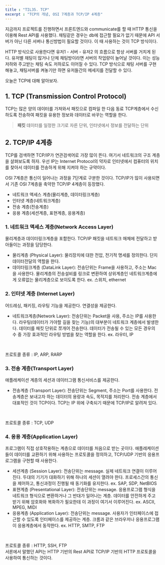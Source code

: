 ```yaml
---
title : "TIL35. TCP"
excerpt : "TCP의 개념, OSI 7계층과 TCP/IP 4계층"
---
```


지금까지 프로젝트를 진행하면서 프론트엔드와 communicate를 할 때 HTTP 통신을 이용해 Rest API를 사용했다.
채팅같은 경우는 db에 접근할 필요가 없기 때문에 API 서버가 아닌 다른 서버나 통신방법이 필요할 것이다.
이 때 사용하는 것이 TCP 방식이다.
<br>

HTTP 방식으로 사용한다면 유저1 - 서버 - 유저2 의 흐름으로 항상 서버를 거치게 된다.
유저별 채팅이 많거나 단체 채팅방이라면 서버의 작업량이 늘어날 것이다.
이는 성능 저하와 주고받는 채팅 속도 저하로도 이어질 수 있다.
TCP 방식으로 채팅 서버를 구현해놓고, 채팅서버를 켜놓기만 하면 유저들간의 메세지를 전달할 수 있다.
<br>

오늘은 TCP에 대해 알아보자.

## 1. TCP (Transmission Control Protocol)
TCP는 많은 양의 데이터를 가져와서 패킷으로 컴파일 한 다음 동료 TCP계층에서 수신하도록 전송하여 패킷을 유용한 정보와 데이터로 바꾸는 역할을 한다.
> **패킷**
데이터를 일정한 크기로 자른 단위, 인터넷에서 정보를 전달하는 단위

## 2. TCP/IP 4계층
TCP를 검색하면 TCP/IP가 연관검색어로 가장 많이 뜬다.
여기서 네트워크의 구조 계층을 살펴보도록 하자.
우선 IP는 Internet Protocol의 약자로 인터넷에서 컴퓨터의 위치를 찾아서 데이터를 전송하게 위해 지켜야 하는 규약이다. 

OSI 7계층은 통신이 일어나는 과정을 7단계로 구분한 것이다. 
TCP/IP가 많이 사용되면서 기존 OSI 7계층을 축약한 TCP/IP 4계층이 등장했다. 
- 네트워크 액세스 계층(물리계층, 데이터링크계층)
- 인터넷 계층(네트워크계층)
- 전송 계층(전송계층)
- 응용 계층(세션계층, 표현계층, 응용계층)

### 1. 네트워크 액세스 계층(Network Access Layer)
물리계층과 데이터링크계층을 포함한다. 
TCP/IP 패킷을 네트워크 매체에 전달하고 받아들이는 과정을 담당한다.
- 물리계층 (Physical Layer): 물리장치에 대한 전압, 전기적 명세를 정의한다. 단지 데이터전달의 역할을 한다.
- 데이터링크계층 (DataLink Layer): 전송단위는 Frame을 사용하고, 주소는 Mac을 사용한다.
물리계층의 전송설비를 링크로 변환하여 상위계층인 네트워크계층에게 오류없는 물리계층으로 보이도록 한다. 
ex. 스위치, ethernet

### 2. 인터넷 계층 (Internet Layer)
어드레싱, 패키징, 라우팅 기능을 제공한다. 연결성을 제공한다.
- 네트워크계층(Network Layer): 전송단위는 Packet을 사용, 주소는 IP를 사용한다. 라우팅(데이터가 가야할 길을 찾는 기능)의 대부분이 네트워크 계층에서 발생한다. 데이터를 패킷 단위로 쪼개어 전송한다. 데이터가 전송될 수 있는 모든 경우의 수 중 가장 효과적인 라우팅 방법을 찾는 역할을 한다.
ex. 라우터, IP
<br>

프로토콜 종류 : IP, ARP, RARP

### 3. 전송 계층(Transport Layer)
애플레케이션 계층의 세션과 데이터그램 통신서비스를 제공한다. 
- 전송계층 (Transport Layer): 전송단위는 Segment, 주소는 Port를 사용한다. 전송계층은 보내고자 하는 데이터의 용량과 속도, 목적지를 처리한다.
전송 계층에서 대표적인 것이 TCP이다. TCP는 IP 위에 구축되기 때문에 TCP/IP로 알려져 있다.
<br>

프로토콜 종류 : TCP, UDP

### 4. 응용 계층(Application Layer)
프로그램이 직접 상호작용하는 계층으로 데이터를 처음으로 받는 곳이다.
애플레케이션들이 데이터를 교환하기 위해 사용하는 프로토콜을 정의하고, TCP/UDP 기반의 응용프로그램을 구현할 때 사용한다.

- 세션계층 (Session Layer): 전송단위는 message. 실제 네트워크 연결이 이루어진다. 두대의 기기가 대화하기 위해 하나의 세션이 열려야 한다. 프로세스간의 통신을 제어하고, 통신과정이 진행될 때 동기화를 유지한다.
ex. SAP, SDP, NetBIOS
- 표현계층 (Presentational Layer): 전송단위는 message. 응용프로그램 형식을 네트워크 형식으로 변환하거나 그 반대가 일어나는 계층. 데이터를 안전하게 주고 받기 위해 암호화와 복화하가 필요한데 이 과정이 여기서 이루어진다.
ex. ASCII, MPEG, MIDI
- 응용계층 (Application Layer): 전송단위는 message. 사용자가 인터페이스에 접근할 수 있도록 인터페이스를 제공하는 계층. 크롬과 같은 브라우저나 응용프로그램이 응용계층에서 동작한다.
ex. HTTP, SMTP, FTP
<br>

프로토콜 종류 : HTTP, SSH, FTP
<br>
서론에서 말했던 API는 HTTP 기반의 Rest API로 TCP/IP 기반의 HTTP 프로토콜을 사용하여 통신하는 것이다.
